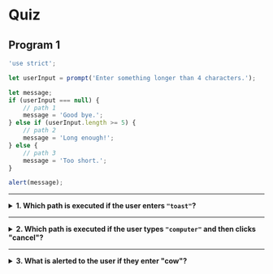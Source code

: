 # Quiz

## Program 1

```js
'use strict';

let userInput = prompt('Enter something longer than 4 characters.');

let message;
if (userInput === null) {
	// path 1
	message = 'Good bye.';
} else if (userInput.length >= 5) {
	// path 2
	message = 'Long enough!';
} else {
	// path 3
	message = 'Too short.';
}

alert(message);
```

---

<details>
<summary><strong>1. Which path is executed if the user enters <code>"toast"</code>?</strong></summary>
<br>

<details>
<summary><em>A. Path 1</em></summary>
<br>

✖ Nope.

Path 1 is only executed if the user cancels, which will assign `null` to
`userInput` and pass the first check.

</details>
<details>
<summary><em>B. Path 2</em></summary>
<br>

✔ Correct!

The check for path 2 does compare the input's length to 5, but it is checking
for greater than _or_ equal to 5. Which means that an input with length 3 will
evaluate to `true` and the second path will be executed.

</details>
<details>
<summary><em>C. Path 3</em></summary>
<br>

✖ Nope.

The third path is only executed if _neither_ of the conditional checks evaluate
to `true`. Because the second path was executed the `else` path will be skipped.

</details>

</details>

---

<details>
<summary><strong>2. Which path is executed if the user types <code>"computer"</code> and then clicks "cancel"?</strong></summary>
<br>

<details>
<summary><em>A. Path 1</em></summary>
<br>

✔ Correct!

It doesn't matter what is in the text field, if you click "cancel" it will
return `null`.

Because `null` will be assigned to the input variable, the first conditional
check will pass.

</details>
<details>
<summary><em>B. Path 2</em></summary>
<br>

✖ Nope.

Trick question! Even if there is text in the input field, the prompt will return
`null` if you click "cancel".

</details>
<details>
<summary><em>C. Path 3</em></summary>
<br>

✖ Nope.

Trick question! Even if there is text in the input field, the prompt will return
`null` if you click "cancel".

</details>

</details>

---

<details>
<summary><strong>3. What is alerted to the user if they enter "cow"?</strong></summary>
<br>

<details>
<summary><em>A. "false"</em></summary>
<br>

✖ Nope.

The second conditional check _will_ evaluate to `false`, but that is not the
value assigned to `message`. Failing the second check just means that the
program will skip the second path.

</details>
<details>
<summary><em>B. "Long enough!"</em></summary>
<br>

✖ Nope.

The second conditional check is `false`, which means that the program will skip
ahead to the next path. Since path 2 is never executed `"Long enough!"` will not
be assigned to `message`.

</details>
<details>
<summary><em>C. "Too short."</em></summary>
<br>

✔ Correct!

Because both conditional checks evaluate to `false`, the `else` block will be
executed.

In the third path `"Too short."` is assigned to `message`, so "Too short." will
be alerted at the end of the program.

</details>
<details>
<summary><em>D. "path 3"</em></summary>
<br>

✖ Nope.

It _is_ true that path 3 is executed, but `// path 3` is a comment to help
developers know which block they're looking at. The value assigned to `message`
in the third path is the string `"Too short."`.

</details>
<details>
<summary><em>D. "undefined"</em></summary>
<br>

✖ Nope.

Conditional blocks with an `else` will _always_ execute one block, if none of
the checks are truthy the `else` block is executed by default.

Because each path assigns a value to `message`, it's not possible for `message`
to still be undefined when the program reaches the alert.

</details>

</details>
